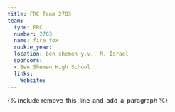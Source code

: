 ```yaml
---
title: FRC Team 2703
team:
  type: FRC
  number: 2703
  name: fire fox
  rookie_year:
  location: ben shemen y.v., M, Israel
  sponsors:
  - Ben Shemen High School
  links:
    Website:
---
```


{% include remove_this_line_and_add_a_paragraph %}